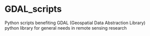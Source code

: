 # GDAL_scripts
Python scripts benefiting GDAL (Geospatial Data Abstraction Library) python library for general needs in remote sensing research
